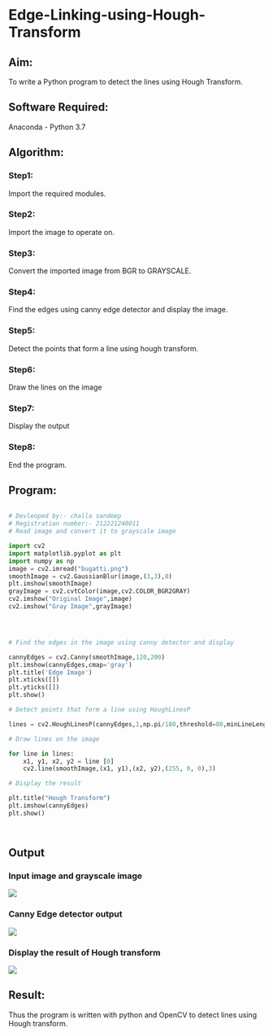 # Edge-Linking-using-Hough-Transform
## Aim:
To write a Python program to detect the lines using Hough Transform.

## Software Required:
Anaconda - Python 3.7

## Algorithm:
### Step1:
Import the required modules.
<br>

### Step2:
Import the image to operate on.
<br>

### Step3:
Convert the imported image from BGR to GRAYSCALE.
<br>

### Step4:
Find the edges using canny edge detector and display the image.
<br>

### Step5:
Detect the points that form a line using hough transform.
<br>

### Step6:
Draw the lines on the image
<br>

### Step7:
Display the output
<br>

### Step8:
End the program.
<br>


## Program:
```Python

# Devleoped by:- challa sandeep
# Registration number:- 212221240011
# Read image and convert it to grayscale image

import cv2
import matplotlib.pyplot as plt
import numpy as np
image = cv2.imread("bugatti.png")
smoothImage = cv2.GaussianBlur(image,(3,3),0)
plt.imshow(smoothImage)
grayImage = cv2.cvtColor(image,cv2.COLOR_BGR2GRAY)
cv2.imshow("Original Image",image)
cv2.imshow("Gray Image",grayImage)




# Find the edges in the image using canny detector and display

cannyEdges = cv2.Canny(smoothImage,120,200)
plt.imshow(cannyEdges,cmap='gray')
plt.title('Edge Image')
plt.xticks([])
plt.yticks([])
plt.show()

# Detect points that form a line using HoughLinesP

lines = cv2.HoughLinesP(cannyEdges,1,np.pi/180,threshold=80,minLineLength = 50,maxLineGap = 250)

# Draw lines on the image

for line in lines:
    x1, y1, x2, y2 = line [0]
    cv2.line(smoothImage,(x1, y1),(x2, y2),(255, 0, 0),3)

# Display the result

plt.title("Hough Transform")
plt.imshow(cannyEdges)
plt.show()




```
## Output

### Input image and grayscale image
![](e1.jpeg)

### Canny Edge detector output
![](e2.jpeg)



### Display the result of Hough transform
![](e3.jpeg)




## Result:
Thus the program is written with python and OpenCV to detect lines using Hough transform. 
